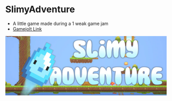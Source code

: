 # SlimyAdventure
- A little game made during a 1 weak game jam
- [Gamejolt Link](https://gamejolt.com/games/slimy-adventure/477654)

![Banner](https://github.com/MykleCode/SlimyAdventure/blob/master/banner.png)
